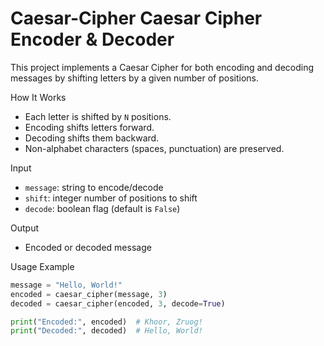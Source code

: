 # Caesar-Cipher  Caesar Cipher Encoder & Decoder

This project implements a Caesar Cipher for both encoding and decoding messages by shifting letters by a given number of positions.

How It Works

- Each letter is shifted by `N` positions.
- Encoding shifts letters forward.
- Decoding shifts them backward.
- Non-alphabet characters (spaces, punctuation) are preserved.

Input

- `message`: string to encode/decode
- `shift`: integer number of positions to shift
- `decode`: boolean flag (default is `False`)

Output

- Encoded or decoded message

Usage Example

```python
message = "Hello, World!"
encoded = caesar_cipher(message, 3)
decoded = caesar_cipher(encoded, 3, decode=True)

print("Encoded:", encoded)  # Khoor, Zruog!
print("Decoded:", decoded)  # Hello, World!
